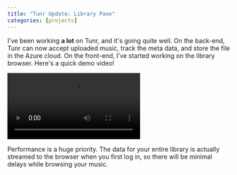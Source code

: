 ```yaml
---
title: "Tunr Update: Library Pane"
categories: [projects]
---
```

I've been working **a lot** on Tunr, and it's going quite well. On the back-end, Tunr can now accept uploaded music, track the meta data, and store the file in the Azure cloud. On the front-end, I've started working on the library browser. Here's a quick demo video!

<video src="/assets/images/2014-05-01-tunr-librarypane-demo.mp4" autoplay loop controls></video>

Performance is a huge priority. The data for your entire library is actually streamed to the browser when you first log in, so there will be minimal delays while browsing your music.